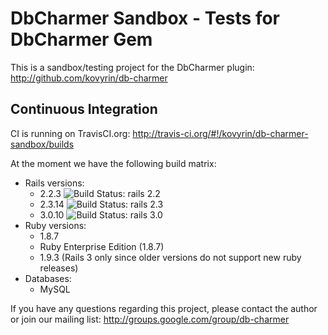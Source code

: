 # DbCharmer Sandbox - Tests for DbCharmer Gem

This is a sandbox/testing project for the DbCharmer plugin: http://github.com/kovyrin/db-charmer

## Continuous Integration

CI is running on TravisCI.org: http://travis-ci.org/#!/kovyrin/db-charmer-sandbox/builds

At the moment we have the following build matrix:

* Rails versions:
  - 2.2.3  ![Build Status: rails 2.2](https://secure.travis-ci.org/kovyrin/db-charmer-sandbox.png?branch=rails22)
  - 2.3.14 ![Build Status: rails 2.3](https://secure.travis-ci.org/kovyrin/db-charmer-sandbox.png?branch=rails22)
  - 3.0.10 ![Build Status: rails 3.0](https://secure.travis-ci.org/kovyrin/db-charmer-sandbox.png?branch=master)
* Ruby versions:
  - 1.8.7
  - Ruby Enterprise Edition (1.8.7)
  - 1.9.3 (Rails 3 only since older versions do not support new ruby releases)
* Databases:
  - MySQL

If you have any questions regarding this project, please contact the author or join our mailing list: http://groups.google.com/group/db-charmer
